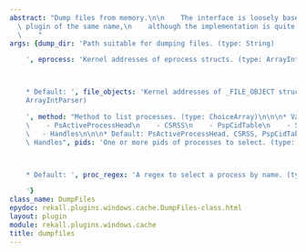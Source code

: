 ```yaml
---
abstract: "Dump files from memory.\n\n    The interface is loosely based on the Volatility\
  \ plugin of the same name,\n    although the implementation is quite different.\n\
  \    "
args: {dump_dir: 'Path suitable for dumping files. (type: String)

    ', eprocess: 'Kernel addresses of eprocess structs. (type: ArrayIntParser)



    * Default: ', file_objects: 'Kernel addresses of _FILE_OBJECT structs. (type:
    ArrayIntParser)

    ', method: "Method to list processes. (type: ChoiceArray)\n\n\n* Valid Choices:\n\
    \    - PsActiveProcessHead\n    - CSRSS\n    - PspCidTable\n    - Sessions\n \
    \   - Handles\n\n\n* Default: PsActiveProcessHead, CSRSS, PspCidTable, Sessions,\
    \ Handles", pids: 'One or more pids of processes to select. (type: ArrayIntParser)



    * Default: ', proc_regex: 'A regex to select a process by name. (type: RegEx)

    '}
class_name: DumpFiles
epydoc: rekall.plugins.windows.cache.DumpFiles-class.html
layout: plugin
module: rekall.plugins.windows.cache
title: dumpfiles
---
```


